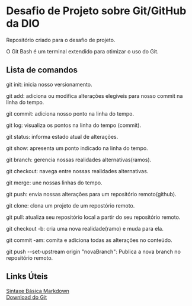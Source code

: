 # Desafio de Projeto sobre Git/GitHub da DIO
Repositório criado para o desafio de projeto.

O Git Bash é um terminal extendido para otimizar o uso do Git.

## Lista de comandos

git init: inicia nosso versionamento.

git add: adiciona ou modifica alterações elegíveis para nosso commit na linha do tempo.

git commit: adiciona nosso ponto na linha do tempo.

git log: visualiza os pontos na linha do tempo (commit).

git status: informa estado atual de alterações.

git show: apresenta um ponto indicado na linha do tempo.

git branch: gerencia nossas realidades alternativas(ramos).

git checkout: navega entre nossas realidades alternativas.

git merge: une nossas linhas do tempo.

git push: envia nossas alterações para um repositório remoto(github).

git clone: clona um projeto de um repostório remoto.

git pull: atualiza seu repositório local a partir do seu repositório remoto.

git checkout -b: cria uma nova realidade(ramo) e muda para ela.

git commit -am: comita e adiciona todas as alterações no conteúdo.

git push --set-upstream origin "novaBranch": Publica a nova branch no repositório remoto.

## Links Úteis
[Sintaxe Básica Markdown](https://www.markdownguide.org/)  
[Download do Git](https://git-scm.com/downloads)
